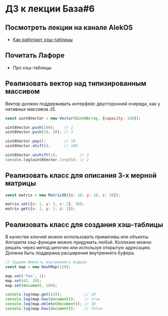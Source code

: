 # ДЗ к лекции База#6

## Посмотреть лекции на канале AlekOS

* [Как работают хэш-таблицы](https://www.youtube.com/watch?v=cWbuK7C13HQ)

## Почитать Лафоре

* Про хэш-таблицы

## Реализовать вектор над типизированным массивом

Вектор должен поддерживать интерфейс двусторонней очереди, как у нативных массивов JS.

   ```js
   const uint8Vector = new Vector(Uint8Array, {capacity: 100});

   uint8Vector.push(100);    // 1
   uint8Vector.push(20, 10); // 3

   uint8Vector.pop();        // 10
   uint8Vector.shift();      // 100

   uint8Vector.unshift(1);          // 2
   console.log(uint8Vector.length); // 2
   ```

## Реализовать класс для описания 3-х мерной матрицы

   ```js
   const matrix = new Matrix3D({x: 10, y: 10, z: 10});

   matrix.set({x: 1, y: 3, z: 2}, 10);
   matrix.get({x: 1, y: 3, z: 2});
   ```

## Реализовать класс для создания хэш-таблицы

В качестве ключей можно использовать примитивы или объекты. Алгоритм хэш-функции можно придумать любой.
Коллизии можно решать через метод цепочек или используя открытую адресацию. Должна быть поддержка расширения внутреннего буфера.

   ```js
   // Задаем ёмкость внутреннего буфера
   const map = new HashMap(120);

   map.set('foo', 1);
   map.set(42, 10);
   map.set(document, 100);
   
   console.log(map.get(42));          // 10
   console.log(map.has(document));    // true
   console.log(map.delete(document)); // 10
   console.log(map.has(document));    // false
   ```


